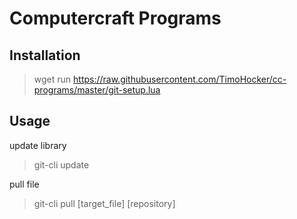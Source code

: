 # Computercraft Programs

## Installation

> wget run <https://raw.githubusercontent.com/TimoHocker/cc-programs/master/git-setup.lua>

## Usage

update library

> git-cli update

pull file

> git-cli pull <file> [target_file] [repository]
